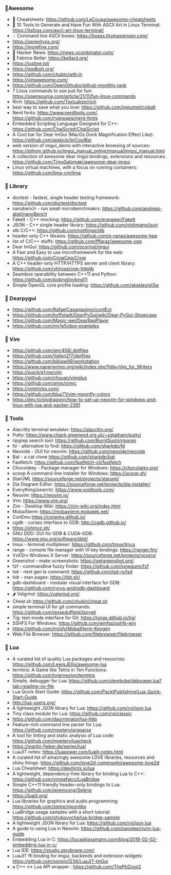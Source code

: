 ### 🎈Awesome

* 📝 Cheatsheets: https://github.com/LeCoupa/awesome-cheatsheets
* 📕 10 Tools to Generate and Have Fun With ASCII Art in Linux Terminal: https://itsfoss.com/ascii-art-linux-terminal/
* 💡 Command line ASCII boxes: https://boxes.thomasjensen.com/
* https://serenityos.org/
* https://morefine.com/
* 🔋 Hacker News: https://news.ycombinator.com/
* 🔶 Fabrice Bellar: https://bellard.org/
* https://justine.lol/
* https://godbolt.org/
* https://github.com/chubin/wttr.in
* https://vimawesome.com/
* https://github.com/OpenGithubs/github-monthly-rank
* 7 Linux commands to use just for fun: https://opensource.com/article/21/11/fun-linux-commands
* Rich: https://github.com/Textualize/rich
* best way to save what you love: https://github.com/imputnet/cobalt
* Nerd fonts: https://www.nerdfonts.com/, https://github.com/ryanoasis/nerd-fonts
* Embedded Scripting Language Designed for C++: https://github.com/ChaiScript/ChaiScript
* A Cool bar for Dear ImGui (MacOs Dock Magnification Effect Like): https://github.com/aiekick/ImCoolBar
* web version of imgui_demo with interactive browsing of sources: https://pthom.github.io/imgui_manual_online/manual/imgui_manual.html
* A collection of awesome dear imgui bindings, extensions and resources: https://github.com/TimoSalomaki/awesome-dear-imgui
* Linux virtual machines, with a focus on running containers: https://github.com/lima-vm/lima

### 📃 Library
* doctest - fastest, single header testing framework: https://github.com/doctest/doctest
* nanobench - run small microbenchmakrs: https://github.com/andreas-abel/nanoBench
* FakeIt - C++ mocking: https://github.com/eranpeer/FakeIt
* JSON - C++ single header library: https://github.com/nlohmann/json
* stb C/C++: https://github.com/nothings/stb
* header-only C++ libraies: https://github.com/p-ranav/awesome-hpp
* list of C/C++ stuffs: https://github.com/fffaraz/awesome-cpp
* Dear ImGui: https://github.com/ocornut/imgui
* A Fast and Easy to use microframework for the web: https://github.com/CrowCpp/Crow
* A C++ header-only HTTP/HTTPS server and client library: https://github.com/yhirose/cpp-httplib
* Seamless operability between C++11 and Python: https://github.com/pybind/pybind11
* Simple OpenGL core profile loading: https://github.com/skaslev/gl3w

### 📃 Dearpygui
* https://github.com/RafaelCasamaximo/contExt
* https://github.com/hoffstadt/DearPyGui/wiki/Dear-PyGui-Showcase
* https://github.com/Magic-wei/DearBagPlayer
* https://github.com/my1e5/dpg-examples

### 📃 Vim
* https://github.com/gmr458/.dotfiles
* https://github.com/Vallen217/dotfiles
* https://github.com/bibjaw99/workstation
* https://www.naperwrimo.org/wiki/index.php?title=Vim_for_Writers
* https://quickref.me/vim
* https://github.com/chxuan/vimplus
* https://github.com/amix/vimrc
* https://vimtricks.com/
* https://github.com/bluz71/vim-moonfly-colors
* https://dev.to/slydragonn/how-to-set-up-neovim-for-windows-and-linux-with-lua-and-packer-2391

### 📃 Tools
* Alacritty terminal emulator: https://alacritty.org/
* Putty: https://www.chiark.greenend.org.uk/~sgtatham/putty/
* ripgrep search tool: https://github.com/BurntSushi/ripgrep
* fd - alternative to find: https://github.com/sharkdp/fd
* Neovide - GUI for neovim: https://github.com/neovide/neovide
* Bat - a cat clone https://github.com/sharkdp/bat
* Fastfetch: https://github.com/fastfetch-cli/fastfetch
* Chocolatey - Package manager for Windows: https://chocolatey.org/
* scoop A command-line installer for Windows: https://scoop.sh/
* StarUML https://sourceforge.net/projects/staruml/
* Dia Diagram Editor: https://sourceforge.net/projects/dia-installer/
* Everything(search): https://www.voidtools.com/
* Neovim: https://neovim.io/
* Vim: https://www.vim.org/
* Zim - Desktop Wiki: https://zim-wiki.org/index.html
* MobaXterm: https://mobaxterm.mobatek.net/
* ConEmu https://conemu.github.io/
* cgdb - curses interface to GDB: http://cgdb.github.io/
* https://ohmyz.sh/
* GNU DDD: GUI for GDB & CUDA-GDB: https://www.gnu.org/software/ddd/
* tmux - terminal multiplexer: https://github.com/tmux/tmux
* range - console file manager with VI key bindings: https://ranger.fm/
* VxXSrv Windows X Server: https://sourceforge.net/projects/vcxsrv/
* Greenshot - make screenshots: https://getgreenshot.org/
* fzf - commandline fuzzy finder: https://github.com/junegunn/fzf
* lsd - next gen ls command: https://github.com/lsd-rs/lsd
* tldr - man pages: https://tldr.sh/
* gdb-dashboard - modular visual interface for GDB: https://github.com/cyrus-and/gdb-dashboard
* 🌶 Valgrind: https://valgrind.org/
* Cheat.sh https://github.com/chubin/cheat.sh
* simple terminal UI for git commands: https://github.com/jesseduffield/lazygit
* Tig: text-mode interface for Git: https://jonas.github.io/tig/
* SSHFS For Windows: https://github.com/winfsp/sshfs-win
* https://github.com/mzjdy/MobaXterm-Keygen
* Web File Browser: https://github.com/filebrowser/filebrowser

### 📃 Lua
* A curated list of quality Lua packages and resources: https://github.com/LewisJEllis/awesome-lua
* termtris: A Game like Tetris in Ten Functions: https://github.com/tylerneylon/termtris
* Simple, debugger for Lua: https://github.com/slembcke/debugger.lua?tab=readme-ov-file
* Lua Quick Start Guide: https://github.com/PacktPublishing/Lua-Quick-Start-Guide
* http://lua-users.org/
* A lightweight JSON library for Lua: https://github.com/rxi/json.lua
* Tiny class module for Lua: https://github.com/rxi/classic
* https://github.com/daurnimator/lua-http
* Feature-rich command line parser for Lua: https://github.com/mpeterv/argparse
* A tool for linting and static analysis of Lua code: https://github.com/mpeterv/luacheck
* https://martin-fieber.de/series/lua/
* LuaJIT notes: https://luapower.com/luajit-notes.html
* A curated list of amazingly awesome LÖVE libraries, resources and shiny things: https://github.com/love2d-community/awesome-love2d
* Lua Cheatsheet: https://devhints.io/lua
* A lightweight, dependency-free library for binding Lua to C++: https://github.com/vinniefalco/LuaBridge
* Simple C++11 friendly header-only bindings to Lua: https://github.com/jeremyong/Selene
* https://luajit.org/
* Lua libraries for graphics and audio programming: https://github.com/stetre/moonlibs
* LuaBridge usage samples with a short tutorial: https://github.com/shybovycha/lua-bridge-sample
* A lightweight JSON library for Lua: https://github.com/rxi/json.lua
* A guide to using Lua in Neovim: https://github.com/nanotee/nvim-lua-guide
* Embedding Lua in C: https://lucasklassmann.com/blog/2019-02-02-embedding-lua-in-c/
* Lua IDE: https://studio.zerobrane.com/
* LuaJIT ffi binding for imgui, backends and extension widgets: https://github.com/sonoro1234/LuaJIT-ImGui
*  a C++ <-> Lua API wrapper : https://github.com/ThePhD/sol2
